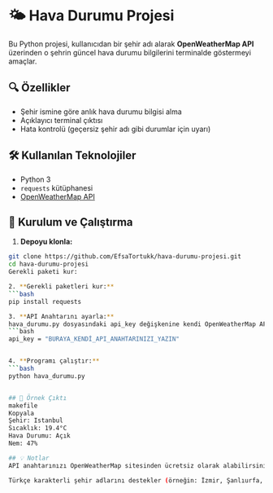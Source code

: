 # 🌤️ Hava Durumu Projesi

Bu Python projesi, kullanıcıdan bir şehir adı alarak **OpenWeatherMap API** üzerinden o şehrin güncel hava durumu bilgilerini terminalde göstermeyi amaçlar.

## 🔍 Özellikler

- Şehir ismine göre anlık hava durumu bilgisi alma
- Açıklayıcı terminal çıktısı
- Hata kontrolü (geçersiz şehir adı gibi durumlar için uyarı)

## 🛠️ Kullanılan Teknolojiler

- Python 3
- `requests` kütüphanesi
- [OpenWeatherMap API](https://openweathermap.org/)

## 🚀 Kurulum ve Çalıştırma

1. **Depoyu klonla:**
```bash
git clone https://github.com/EfsaTortukk/hava-durumu-projesi.git
cd hava-durumu-projesi
Gerekli paketi kur:

2. **Gerekli paketleri kur:**
```bash
pip install requests

3. **API Anahtarını ayarla:**
hava_durumu.py dosyasındaki api_key değişkenine kendi OpenWeatherMap API anahtarınızı girin:
```bash
api_key = "BURAYA_KENDİ_API_ANAHTARINIZI_YAZIN"


4. **Programı çalıştır:**
```bash
python hava_durumu.py


## 📝 Örnek Çıktı
makefile
Kopyala
Şehir: Istanbul
Sıcaklık: 19.4°C
Hava Durumu: Açık
Nem: 47%

## 💡 Notlar
API anahtarınızı OpenWeatherMap sitesinden ücretsiz olarak alabilirsiniz.

Türkçe karakterli şehir adlarını destekler (örneğin: İzmir, Şanlıurfa, Çanakkale).
